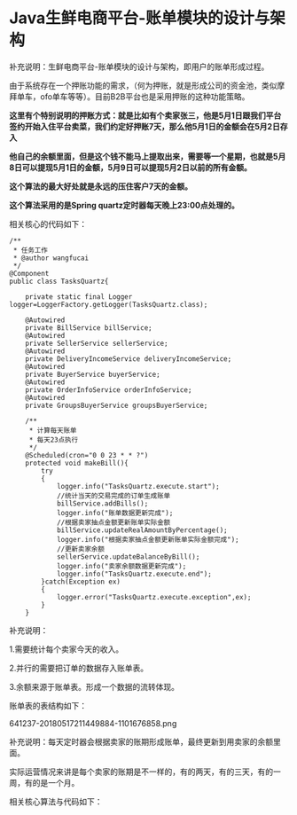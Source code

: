 # Java生鲜电商平台-账单模块的设计与架构

补充说明：生鲜电商平台-账单模块的设计与架构，即用户的账单形成过程。

由于系统存在一个押账功能的需求，（何为押账，就是形成公司的资金池，类似摩拜单车，ofo单车等等）。目前B2B平台也是采用押账的这种功能策略。

**这里有个特别说明的押账方式：就是比如有个卖家张三，他是5月1日跟我们平台签约开始入住平台卖菜，我们约定好押账7天，那么他5月1日的金额会在5月2日存入**

**他自己的余额里面，但是这个钱不能马上提取出来，需要等一个星期，也就是5月8日可以提现5月1日的金额，5月9日可以提现5月2日以前的所有金额。**

**这个算法的最大好处就是永远的压住客户7天的金额。**

**这个算法采用的是Spring quartz定时器每天晚上23:00点处理的。**

相关核心的代码如下：


```
/**
 * 任务工作
 * @author wangfucai
 */
@Component
public class TasksQuartz{
    
    private static final Logger logger=LoggerFactory.getLogger(TasksQuartz.class);
    
    @Autowired
    private BillService billService;
    @Autowired
    private SellerService sellerService;
    @Autowired
    private DeliveryIncomeService deliveryIncomeService;
    @Autowired
    private BuyerService buyerService;
    @Autowired
    private OrderInfoService orderInfoService;
    @Autowired
    private GroupsBuyerService groupsBuyerService;
    
    /**
     * 计算每天账单
     * 每天23点执行
     */
    @Scheduled(cron="0 0 23 * * ?")
    protected void makeBill(){
        try
        {
            logger.info("TasksQuartz.execute.start");
            //统计当天的交易完成的订单生成账单
            billService.addBills();
            logger.info("账单数据更新完成");
            //根据卖家抽点金额更新账单实际金额
            billService.updateRealAmountByPercentage();
            logger.info("根据卖家抽点金额更新账单实际金额完成");
            //更新卖家余额
            sellerService.updateBalanceByBill();
            logger.info("卖家余额数据更新完成");
            logger.info("TasksQuartz.execute.end");
        }catch(Exception ex)
        {
            logger.error("TasksQuartz.execute.exception",ex);
        }
    }
```
补充说明：

1.需要统计每个卖家今天的收入。

2.并行的需要把订单的数据存入账单表。

3.余额来源于账单表。形成一个数据的流转体现。

账单表的表结构如下：

641237-20180517211449884-1101676858.png

补充说明：每天定时器会根据卖家的账期形成账单，最终更新到用卖家的余额里面。

实际运营情况来讲是每个卖家的账期是不一样的，有的两天，有的三天，有的一周，有的是一个月。

相关核心算法与代码如下：
